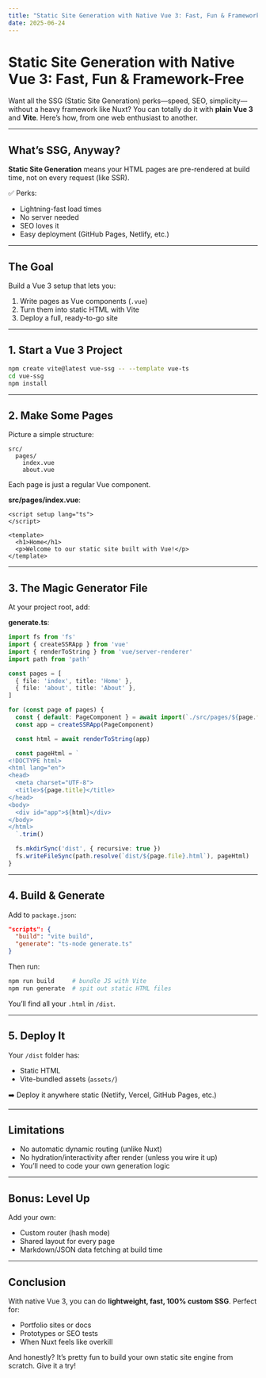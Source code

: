 ```yaml
---
title: "Static Site Generation with Native Vue 3: Fast, Fun & Framework-Free"
date: 2025-06-24
---
```


# Static Site Generation with Native Vue 3: Fast, Fun & Framework-Free

Want all the SSG (Static Site Generation) perks—speed, SEO, simplicity—without a heavy framework like Nuxt? You can totally do it with **plain Vue 3** and **Vite**. Here’s how, from one web enthusiast to another.

---

## What’s SSG, Anyway?

**Static Site Generation** means your HTML pages are pre-rendered at build time, not on every request (like SSR).

✅ Perks:
- Lightning-fast load times
- No server needed
- SEO loves it
- Easy deployment (GitHub Pages, Netlify, etc.)

---

## The Goal

Build a Vue 3 setup that lets you:
1. Write pages as Vue components (`.vue`)
2. Turn them into static HTML with Vite
3. Deploy a full, ready-to-go site

---

## 1. Start a Vue 3 Project

```bash
npm create vite@latest vue-ssg -- --template vue-ts
cd vue-ssg
npm install
```

---

## 2. Make Some Pages

Picture a simple structure:

```
src/
  pages/
    index.vue
    about.vue
```

Each page is just a regular Vue component.

**src/pages/index.vue**:

```vue
<script setup lang="ts">
</script>

<template>
  <h1>Home</h1>
  <p>Welcome to our static site built with Vue!</p>
</template>
```

---

## 3. The Magic Generator File

At your project root, add:

**generate.ts**:

```ts
import fs from 'fs'
import { createSSRApp } from 'vue'
import { renderToString } from 'vue/server-renderer'
import path from 'path'

const pages = [
  { file: 'index', title: 'Home' },
  { file: 'about', title: 'About' },
]

for (const page of pages) {
  const { default: PageComponent } = await import(`./src/pages/${page.file}.vue`)
  const app = createSSRApp(PageComponent)

  const html = await renderToString(app)

  const pageHtml = `
<!DOCTYPE html>
<html lang="en">
<head>
  <meta charset="UTF-8">
  <title>${page.title}</title>
</head>
<body>
  <div id="app">${html}</div>
</body>
</html>
  `.trim()

  fs.mkdirSync('dist', { recursive: true })
  fs.writeFileSync(path.resolve(`dist/${page.file}.html`), pageHtml)
}
```

---

## 4. Build & Generate

Add to `package.json`:

```json
"scripts": {
  "build": "vite build",
  "generate": "ts-node generate.ts"
}
```

Then run:

```bash
npm run build     # bundle JS with Vite
npm run generate  # spit out static HTML files
```

You’ll find all your `.html` in `/dist`.

---

## 5. Deploy It

Your `/dist` folder has:

* Static HTML
* Vite-bundled assets (`assets/`)

➡️ Deploy it anywhere static (Netlify, Vercel, GitHub Pages, etc.)

---

## Limitations

* No automatic dynamic routing (unlike Nuxt)
* No hydration/interactivity after render (unless you wire it up)
* You’ll need to code your own generation logic

---

## Bonus: Level Up

Add your own:

* Custom router (hash mode)
* Shared layout for every page
* Markdown/JSON data fetching at build time

---

## Conclusion

With native Vue 3, you can do **lightweight, fast, 100% custom SSG**. Perfect for:

* Portfolio sites or docs
* Prototypes or SEO tests
* When Nuxt feels like overkill

And honestly? It’s pretty fun to build your own static site engine from scratch. Give it a try!

